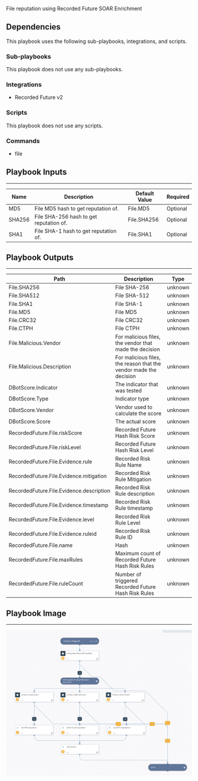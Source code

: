 File reputation using Recorded Future SOAR Enrichment

## Dependencies
This playbook uses the following sub-playbooks, integrations, and scripts.

### Sub-playbooks
This playbook does not use any sub-playbooks.

### Integrations
* Recorded Future v2

### Scripts
This playbook does not use any scripts.

### Commands
* file

## Playbook Inputs
---

| **Name** | **Description** | **Default Value** | **Required** |
| --- | --- | --- | --- |
| MD5 | File MD5 hash to get reputation of. | File.MD5 | Optional |
| SHA256 | File SHA\-256 hash to get reputation of. | File.SHA256 | Optional |
| SHA1 | File SHA\-1 hash to get reputation of. | File.SHA1 | Optional |

## Playbook Outputs
---

| **Path** | **Description** | **Type** |
| --- | --- | --- |
| File.SHA256 | File SHA\-256 | unknown |
| File.SHA512 | File SHA\-512 | unknown |
| File.SHA1 | File SHA\-1 | unknown |
| File.MD5 | File MD5 | unknown |
| File.CRC32 | File CRC32 | unknown |
| File.CTPH | File CTPH | unknown |
| File.Malicious.Vendor | For malicious files, the vendor that made the decision | unknown |
| File.Malicious.Description | For malicious files, the reason that the vendor made the decision | unknown |
| DBotScore.Indicator | The indicator that was tested | unknown |
| DBotScore.Type | Indicator type | unknown |
| DBotScore.Vendor | Vendor used to calculate the score | unknown |
| DBotScore.Score | The actual score | unknown |
| RecordedFuture.File.riskScore | Recorded Future Hash Risk Score | unknown |
| RecordedFuture.File.riskLevel | Recorded Future Hash Risk Level | unknown |
| RecordedFuture.File.Evidence.rule | Recorded Risk Rule Name | unknown |
| RecordedFuture.File.Evidence.mitigation | Recorded Risk Rule Mitigation | unknown |
| RecordedFuture.File.Evidence.description | Recorded Risk Rule description | unknown |
| RecordedFuture.File.Evidence.timestamp | Recorded Risk Rule timestamp | unknown |
| RecordedFuture.File.Evidence.level | Recorded Risk Rule Level | unknown |
| RecordedFuture.File.Evidence.ruleid | Recorded Risk Rule ID | unknown |
| RecordedFuture.File.name | Hash | unknown |
| RecordedFuture.File.maxRules | Maximum count of Recorded Future Hash Risk Rules | unknown |
| RecordedFuture.File.ruleCount | Number of triggered Recorded Future Hash Risk Rules | unknown |

## Playbook Image
---
![Recorded Future File Reputation](https://github.com/demisto/content/raw/master/Packs/RecordedFuture/doc_files/file_reputation.png)